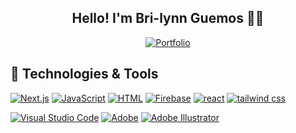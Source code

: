 
<h2 align="center"> Hello! I'm Bri-lynn Guemos 👧🏻 </h2>
<p align="center">
 <a href="https://bri-lynng.ca/"><img alt="Portfolio" src="https://img.shields.io/badge/view-portfolio?style=flat&label=Portfolio&labelColor=FF85AF&color=EAF4F4&link=https%3A%2F%2Fbri-lynng.ca%2F"></a>
 
</p>









<h2 align='left'> 🔨 Technologies & Tools </h2>
<p>
 <a href="https://github.com/search?q=user%3Abguemos+language%3Anextjs"><img alt="Next.js" src="https://img.shields.io/badge/Next-black?style=for-the-badge&logo=next.js&logoColor=pink"></a>
<a href="https://github.com/search?q=user%3Abguemos+language%3Ajavascript"><img alt="JavaScript" src="https://img.shields.io/badge/JavaScript-FF85AF.svg?logo=javascript&logoColor=black"></a>
<a href="https://github.com/search?q=user%3Abguemos+language%3Ahtml"><img alt="HTML" src="https://img.shields.io/badge/HTML-000000.svg?logo=html5&logoColor=pink"></a>
<a href="https://github.com/search?q=user%3Abguemos+language%3Afirebase"><img alt="Firebase" src="https://img.shields.io/badge/Firebase-FF85AF?style=for-the-badge&logo=Firebase&logoColor=black"></a>
<a href="https://github.com/search?q=user%3Abguemos+language%3Areact"><img alt="react" src="https://img.shields.io/badge/React-000000?style=for-the-badge&logo=react&logoColor=FF85AF"></a>
<a href="https://github.com/search?q=user%3Abguemos+language%3tailwind_css"><img alt="tailwind css" src="https://img.shields.io/badge/Tailwind_CSS-FF85AF?style=for-the-badge&logo=tailwind-css&logoColor=black"></a>
</p>
<p>
 <a href="#"><img alt="Visual Studio Code" src="https://img.shields.io/badge/Visual%20Studio%20Code-FF85AF.svg?logo=visual-studio-code&logoColor=black"></a>
 <a href="#"><img alt="Adobe" src="https://img.shields.io/badge/Adobe-000000.svg?logo=adobe&logoColor=pink"></a>
  <a href="#"><img alt="Adobe Illustrator" src="https://img.shields.io/badge/Adobe%20Illustrator-FF85AF?style=for-the-badge&logo=adobe%20illustrator&logoColor=black"></a>

</p>






